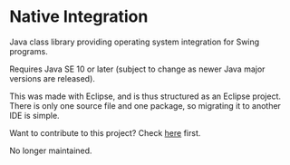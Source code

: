 # Native Integration

Java class library providing operating system integration for Swing programs.

Requires Java SE 10 or later (subject to change as newer Java major versions are released).

This was made with Eclipse, and is thus structured as an Eclipse project. There is only one source file and one package, so migrating it to another IDE is simple.

Want to contribute to this project? Check [here](CONTRIBUTING.md) first.

No longer maintained.
